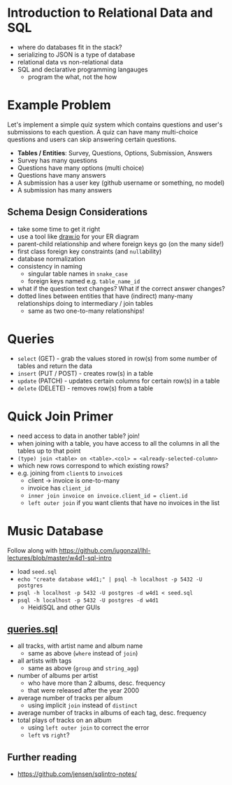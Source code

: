 # Introduction to Relational Data and SQL

* where do databases fit in the stack?
* serializing to JSON is a type of database
* relational data vs non-relational data
* SQL and declarative programming langauges
  * program the what, not the how

# Example Problem

Let's implement a simple quiz system which contains questions and user's submissions to each question. A quiz can have many multi-choice questions and users can skip answering certain questions.

* **Tables / Entities**: Survey, Questions, Options, Submission, Answers
* Survey has many questions
* Questions have many options (multi choice)
* Questions have many answers
* A submission has a user key (github username or something, no model)
* A submission has many answers

## Schema Design Considerations

* take some time to get it right
* use a tool like [draw.io](https://draw.io) for your ER diagram
* parent-child relationship and where foreign keys go (on the many side!)
* first class foreign key constraints (and `null`ability)
* database normalization
* consistency in naming
  * singular table names in `snake_case`
  * foreign keys named e.g. `table_name_id`
* what if the question text changes? What if the correct answer changes?
* dotted lines between entities that have (indirect) many-many relationships doing to intermediary / join tables
  * same as two one-to-many relationships!

# Queries

* `select` (GET) - grab the values stored in row(s) from some number of tables and return the data
* `insert` (PUT / POST) - creates row(s) in a table
* `update` (PATCH) - updates certain columns for certain row(s) in a table
* `delete` (DELETE) - removes row(s) from a table

# Quick Join Primer

* need access to data in another table? join!
* when joining with a table, you have access to all the columns in all the tables up to that point
* `(type) join <table> on <table>.<col> = <already-selected-column>`
* which new rows correspond to which existing rows?
* e.g. joining from `client`s to `invoice`s
  * client -> invoice is one-to-many
  * invoice has `client_id`
  * `inner join invoice on invoice.client_id = client.id`
  * `left outer join` if you want clients that have no invoices in the list

# Music Database

Follow along with https://github.com/jugonzal/lhl-lectures/blob/master/w4d1-sql-intro

* load `seed.sql`
* `echo "create database w4d1;" | psql -h localhost -p 5432 -U postgres`
* `psql -h localhost -p 5432 -U postgres -d w4d1 < seed.sql`
* `psql -h localhost -p 5432 -U postgres -d w4d1`
  * HeidiSQL and other GUIs

## [queries.sql](https://raw.githubusercontent.com/jugonzal/lhl-lectures/master/w4d1-sql-intro/queries.sql)

* all tracks, with artist name and album name
  * same as above (`where` instead of `join`)
* all artists with tags
  * same as above (`group` and `string_agg`)
* number of albums per artist
  * who have more than 2 albums, desc. frequency
  * that were released after the year 2000
* average number of tracks per album
  * using implicit `join` instead of `distinct`
* average number of tracks in albums of each tag, desc. frequency
* total plays of tracks on an album
  * using `left outer join` to correct the error
  * `left` vs `right`?

## Further reading

* https://github.com/jensen/sqlintro-notes/
